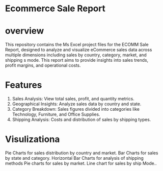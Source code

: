 # Ecommerce Sale Report
# overview 
This repository contains the Ms Excel project files for the ECOMM Sale Report, designed to analyze and visualize eCommerce sales data across multiple dimensions including sales by country, category, market, and shipping s mode. This report aims to provide insights into sales trends, profit margins, and operational costs.
# Features
 1. Sales Analysis: View total sales, profit, and quantity metrics.  
2. Geographical Insights: Analyze sales data by country and state.
3. Category Breakdown: Sales figures divided into categories like Technology, Furniture, and Office Supplies.
4. Shipping Analysis: Costs and distribution of sales by shipping types.
# Visulizationa
Pie Charts for sales distribution by country and market.
Bar Charts for sales by state and category.
Horizontal Bar Charts for analysis of shipping methods
Pie charts for sales by market.
Line chart for sales by ship Mode..
